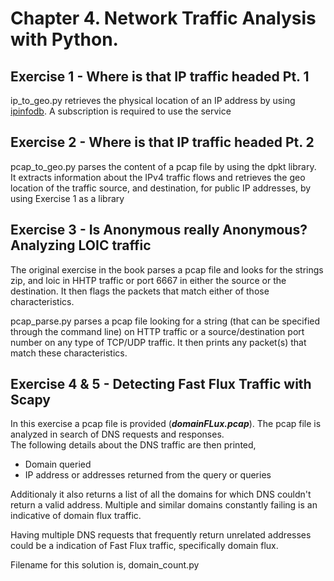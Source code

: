 # Chapter 4. Network Traffic Analysis  with Python.  

## Exercise 1 - Where is that IP traffic headed Pt. 1
ip_to_geo.py retrieves the physical location of an IP address by using
[ipinfodb](http://ipinfodb.com/).
A subscription is required to use the service

## Exercise 2 - Where is that IP traffic headed Pt. 2
pcap_to_geo.py parses the content of a pcap file by using the dpkt library.  
It extracts information about the IPv4 traffic flows and retrieves the geo
location of the traffic source, and destination, for public IP addresses, by
using Exercise 1 as a library

## Exercise 3 - Is Anonymous really Anonymous? Analyzing LOIC traffic
The original exercise in the book parses a pcap file and looks for the strings
zip, and loic in HHTP traffic or port 6667 in either the source or the
destination. It then flags the packets that match either of those characteristics.

pcap_parse.py parses a pcap file looking for a string (that can be specified
through the command line) on HTTP traffic or a source/destination port number on
any type of TCP/UDP traffic. It then prints any packet(s) that match these
characteristics.

## Exercise 4 & 5 - Detecting Fast Flux Traffic with Scapy  
In this exercise a pcap file is provided (___domainFLux.pcap___). The pcap file
is analyzed in search of DNS requests and responses.  
The following details about the DNS traffic are then printed,
* Domain queried
* IP address or addresses returned from the query or queries  

Additionaly it also returns a list of all the domains for which DNS couldn't return a valid address. Multiple and similar domains constantly failing is an indicative of domain flux traffic.

Having multiple DNS requests that frequently return unrelated addresses could be a indication of Fast Flux traffic, specifically domain flux.

Filename for this solution is, domain_count.py
